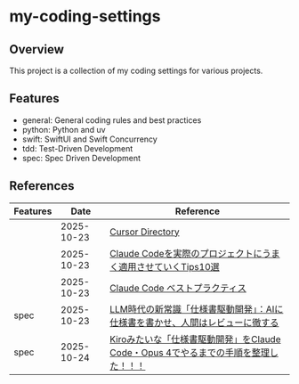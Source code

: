 # my-coding-settings

## Overview

This project is a collection of my coding settings for various projects.

## Features

- general: General coding rules and best practices
- python: Python and uv
- swift: SwiftUI and Swift Concurrency
- tdd: Test-Driven Development
- spec: Spec Driven Development

## References

|Features|Date|Reference|
|--|--|--|
||2025-10-23|[Cursor Directory](https://cursor.directory/)|
||2025-10-23|[Claude Codeを実際のプロジェクトにうまく適用させていくTips10選](https://qiita.com/nokonoko_1203/items/67f8692a0a3ca7e621f3)|
||2025-10-23|[Claude Code ベストプラクティス](https://zenn.dev/farstep/articles/claude-code-best-practices)|
|spec|2025-10-23|[LLM時代の新常識「仕様書駆動開発」：AIに仕様書を書かせ、人間はレビューに徹する](https://gmo-aozora.hatenablog.com/entry/2025/07/24/142410)|
|spec|2025-10-24|[Kiroみたいな「仕様書駆動開発」をClaude Code・Opus 4でやるまでの手順を整理した！！！](https://qiita.com/nokonoko_1203/items/8bafb6033409aadccd9f)|
